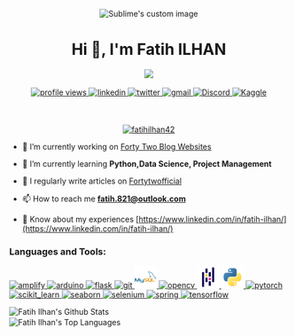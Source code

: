<p align="center">
  <img src="https://user-images.githubusercontent.com/63750425/216293785-39be9c6b-0aa7-4cfb-b4c6-c6232ccb8afe.gif" alt="Sublime's custom image"/>
<h1 align="center">Hi 👋, I'm Fatih ILHAN</h1>

<p align="center"><img src="https://readme-typing-svg.herokuapp.com/?lines=Electrical-Electronics%20Engineer;Data%20Science%20and%20A.I.%20Enthusiast;&font=Arial%20Code&center=true&width=450&height=45&color=F52B20&vCenter=true&size=22&pause=1500"></a>
</p>

<div align="center">
<a href="https://github.com/fatihilhan42" target="_blank">
   <img height="26px" src="https://komarev.com/ghpvc/?username=fatihilhan42&label=Profile%20views&color=7289d9&style=flat" alt="profile views" style="margin-bottom: 5px;" />
</a>
  <a href="https://linkedin.com/in/fatih-ilhan" target="_blank">
   <img height="26px" src="https://img.shields.io/badge/linkedin-%2300acee.png?color=0e76a8&style=for-the-badge&logo=linkedin&logoColor=white" alt="linkedin" style="margin-bottom: 5px;" />
</a>
 <a href="https://twitter.com/hari_seldon24" target="_blank">
   <img height="26px" src="https://img.shields.io/badge/twitter-%2300acee.png?color=00ACEE&style=for-the-badge&logo=twitter&logoColor=white" alt="twitter" style="margin-bottom: 5px;" />
</a>
<a href="fatihilhan821@gmail.com " target="_blank">
   <img height="26px" src="https://img.shields.io/badge/Gmail-dc143c?style=for-the-badge&logo=gmail&logoColor=white" alt="gmail" style="margin-bottom: 5px;" />
   </a>
<a href="https://discord.gg/https://discord.gg/kw7YB4BT" target="_blank">
   <img height="26px" src="https://img.shields.io/badge/Discord-7289d9?style=for-the-badge&logo=discord&logoColor=white" alt="Discord" style="margin-bottom: 5px;" />
   </a>
<a href="https://www.kaggle.com/fatihilhan" target="_blank">
   <img height="26px" src="https://img.shields.io/badge/Kaggle-00CCFF?style=for-the-badge&logo=kaggle&logoColor=white" alt="Kaggle" style="margin-bottom: 5px;" />
   </a>
</div>

&nbsp;
<p align="center"> <a href="https://github.com/ryo-ma/github-profile-trophy"><img src="https://github-profile-trophy.vercel.app/api?username=fatihilhan42&show_icons=true&theme=radical" alt="fatihilhan42" /></a> </p>


- 🔭 I’m currently working on [Forty Two Blog Websites](https://fortytwofficial.com/)

- 🌱 I’m currently learning **Python,Data Science, Project Management**

- 📝 I regularly write articles on [Fortytwofficial](https://fortytwofficial.com/)

- 📫 How to reach me **fatih.821@outlook.com**

- 📄 Know about my experiences [https://www.linkedin.com/in/fatih-ilhan/](https://www.linkedin.com/in/fatih-ilhan/)


<h3 align="left">Languages and Tools:</h3>
<p align="left"> <a href="https://aws.amazon.com/amplify/" target="_blank" rel="noreferrer"> <img src="https://docs.amplify.aws/assets/logo-dark.svg" alt="amplify" width="40" height="40"/> </a> <a href="https://www.arduino.cc/" target="_blank" rel="noreferrer"> <img src="https://cdn.worldvectorlogo.com/logos/arduino-1.svg" alt="arduino" width="40" height="40"/> </a> <a href="https://flask.palletsprojects.com/" target="_blank" rel="noreferrer"> <img src="https://www.vectorlogo.zone/logos/pocoo_flask/pocoo_flask-icon.svg" alt="flask" width="40" height="40"/> </a> <a href="https://git-scm.com/" target="_blank" rel="noreferrer"> <img src="https://www.vectorlogo.zone/logos/git-scm/git-scm-icon.svg" alt="git" width="40" height="40"/> </a> <a href="https://www.mysql.com/" target="_blank" rel="noreferrer"> <img src="https://raw.githubusercontent.com/devicons/devicon/master/icons/mysql/mysql-original-wordmark.svg" alt="mysql" width="40" height="40"/> </a> <a href="https://opencv.org/" target="_blank" rel="noreferrer"> <img src="https://www.vectorlogo.zone/logos/opencv/opencv-icon.svg" alt="opencv" width="40" height="40"/> </a> <a href="https://pandas.pydata.org/" target="_blank" rel="noreferrer"> <img src="https://raw.githubusercontent.com/devicons/devicon/2ae2a900d2f041da66e950e4d48052658d850630/icons/pandas/pandas-original.svg" alt="pandas" width="40" height="40"/> </a>  <a href="https://www.python.org" target="_blank" rel="noreferrer"> <img src="https://raw.githubusercontent.com/devicons/devicon/master/icons/python/python-original.svg" alt="python" width="40" height="40"/> </a> <a href="https://pytorch.org/" target="_blank" rel="noreferrer"> <img src="https://www.vectorlogo.zone/logos/pytorch/pytorch-icon.svg" alt="pytorch" width="40" height="40"/> </a> <a href="https://scikit-learn.org/" target="_blank" rel="noreferrer"> <img src="https://upload.wikimedia.org/wikipedia/commons/0/05/Scikit_learn_logo_small.svg" alt="scikit_learn" width="40" height="40"/> </a> <a href="https://seaborn.pydata.org/" target="_blank" rel="noreferrer"> <img src="https://seaborn.pydata.org/_images/logo-mark-lightbg.svg" alt="seaborn" width="40" height="40"/> </a> <a href="https://www.selenium.dev" target="_blank" rel="noreferrer"> <img src="https://raw.githubusercontent.com/detain/svg-logos/780f25886640cef088af994181646db2f6b1a3f8/svg/selenium-logo.svg" alt="selenium" width="40" height="40"/> </a> <a href="https://spring.io/" target="_blank" rel="noreferrer"> <img src="https://www.vectorlogo.zone/logos/springio/springio-icon.svg" alt="spring" width="40" height="40"/> </a>  <a href="https://www.tensorflow.org" target="_blank" rel="noreferrer"> <img src="https://www.vectorlogo.zone/logos/tensorflow/tensorflow-icon.svg" alt="tensorflow" width="40" height="40"/> </a> </p>

  <img align="left" width="420px" alt="Fatih Ilhan's Github Stats" src='https://github-readme-stats.vercel.app/api?username=fatihilhan42&show_icons=true&theme=radical'> 


<img align="Center" alt="Fatih Ilhan's Top Languages" src='https://github-readme-stats.vercel.app/api/top-langs/?username=fatihilhan42&&langs_count=6&layout=compact&theme=radical'>


  

